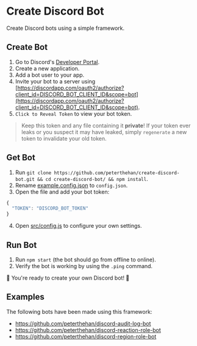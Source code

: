 # Create Discord Bot

Create Discord bots using a simple framework.

## Create Bot

1. Go to Discord's [Developer Portal](https://discordapp.com/developers/applications/).
2. Create a new application.
3. Add a bot user to your app.
4. Invite your bot to a server using [https://discordapp.com/oauth2/authorize?client_id=DISCORD_BOT_CLIENT_ID&scope=bot](https://discordapp.com/oauth2/authorize?client_id=DISCORD_BOT_CLIENT_ID&scope=bot).
5. `Click to Reveal Token` to view your bot token.

> Keep this token and any file containing it **private**! If your token ever leaks or you suspect it may have leaked, simply `regenerate` a new token to invalidate your old token.

## Get Bot

1. Run `git clone https://github.com/peterthehan/create-discord-bot.git && cd create-discord-bot/ && npm install`.
2. Rename [example.config.json](https://github.com/peterthehan/create-discord-bot/blob/master/example.config.json) to `config.json`.
3. Open the file and add your bot token:

```js
{
  "TOKEN": "DISCORD_BOT_TOKEN"
}
```

4. Open [src/config.js](https://github.com/peterthehan/create-discord-bot/blob/master/src/config.js) to configure your own settings.

## Run Bot

1. Run `npm start` (the bot should go from offline to online).
2. Verify the bot is working by using the `.ping` command.

🎉 You're ready to create your own Discord bot! 🎉

## Examples

The following bots have been made using this framework:

- https://github.com/peterthehan/discord-audit-log-bot
- https://github.com/peterthehan/discord-reaction-role-bot
- https://github.com/peterthehan/discord-region-role-bot
